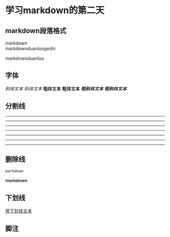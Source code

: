 # 学习markdown的第二天 
## markdown段落格式
  markdown  
  markdownduanluogeshi

  markdownduanluo

## 字体

  *斜体文本*
  _斜体文本_
  **粗体文本**
  __粗体文本__
  ***粗斜体文本***
  ___粗斜体文本___

## 分割线

  ***
  * * *
  *****
  ---
  ___
  - - -
  _ _ _

## 删除线

    markdown
  ~~markdown~~

## 下划线

  <u>带下划线文本</u>

## 脚注

  [^鼠标放上来看看]:傻逼，用vim写markdown，还能学vim！！！
  [鼠标放上来看看]，有学习提示哦！
